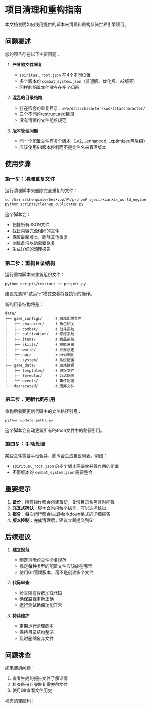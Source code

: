 # 项目清理和重构指南

本文档说明如何使用提供的脚本来清理和重构仙侠世界引擎项目。

## 问题概述

您的项目存在以下主要问题：

1. **严重的文件重复**
   - `spiritual_root.json` 在4个不同位置
   - 多个版本的 `combat_system.json`（普通版、优化版、v2版等）
   - 同样的配置文件散布在多个目录

2. **混乱的目录结构**
   - 存在嵌套的重复目录：`xwe/data/character/xwe/data/character/`
   - 三个不同的restructured目录
   - 没有清晰的文件组织规范

3. **版本管理问题**
   - 同一个配置文件有多个版本（_v2, _enhanced, _optimized等后缀）
   - 应该使用Git版本控制而不是文件名来管理版本

## 使用步骤

### 第一步：清理重复文件

运行清理脚本来删除完全重复的文件：

```bash
cd /Users/chenpinle/Desktop/杂/pythonProject/xianxia_world_engine
python scripts/cleanup_duplicates.py
```

这个脚本会：
- 扫描所有JSON文件
- 找出内容完全相同的文件
- 保留最新版本，删除其他重复
- 创建备份以防需要恢复
- 生成详细的清理报告

### 第二步：重构目录结构

运行重构脚本来重新组织文件：

```bash
python scripts/restructure_project.py
```

建议先选择"试运行"模式查看将要执行的操作。

新的目录结构将是：
```
data/
├── game_configs/      # 游戏配置文件
│   ├── character/     # 角色相关
│   ├── combat/        # 战斗系统
│   ├── cultivation/   # 修炼系统
│   ├── items/         # 物品系统
│   ├── skills/        # 技能系统
│   ├── world/         # 世界设定
│   ├── npc/           # NPC配置
│   └── system/        # 系统配置
├── game_data/         # 游戏数据
│   ├── templates/     # 模板文件
│   ├── formulas/      # 公式配置
│   └── events/        # 事件配置
└── deprecated/        # 废弃文件
```

### 第三步：更新代码引用

重构后需要更新代码中的文件路径引用：

```bash
python update_paths.py
```

这个脚本会自动更新所有Python文件中的路径引用。

### 第四步：手动处理

某些文件需要手动合并，脚本会生成建议列表。例如：
- `spiritual_root.json` 的多个版本需要合并最有用的配置
- 不同版本的 `combat_system.json` 需要整合

## 重要提示

1. **备份**：所有操作都会创建备份，备份目录名包含时间戳
2. **交互式确认**：脚本会询问每个操作，可以选择跳过
3. **报告**：每次运行都会生成Markdown格式的详细报告
4. **版本控制**：完成清理后，建议立即提交到Git

## 后续建议

1. **建立规范**
   - 制定清晰的文件命名规范
   - 规定每种类型的配置文件应该放在哪里
   - 使用Git管理版本，而不是创建多个文件

2. **代码审查**
   - 检查所有数据加载代码
   - 确保路径更新正确
   - 运行测试确保功能正常

3. **持续维护**
   - 定期运行清理脚本
   - 保持目录结构整洁
   - 及时删除废弃文件

## 问题排查

如果遇到问题：
1. 查看生成的报告文件了解详情
2. 检查备份目录恢复需要的文件
3. 使用Git查看文件历史

祝您清理顺利！
